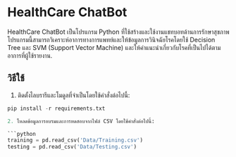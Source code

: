 # HealthCare ChatBot

HealthCare ChatBot เป็นโปรแกรม Python ที่ใช้สร้างและใช้งานแชทบอทด้านการรักษาสุขภาพ โปรแกรมนี้สามารถวิเคราะห์อาการทางการแพทย์และให้ข้อมูลการวินิจฉัยโรคโดยใช้ Decision Tree และ SVM (Support Vector Machine) และให้คำแนะนำเกี่ยวกับโรคที่เป็นไปได้ตามอาการที่ผู้ใช้รายงาน.

## วิธีใช้

1. ติดตั้งไลบรารีและโมดูลที่จำเป็นโดยใช้คำสั่งต่อไปนี้:
```python
pip install -r requirements.txt

2. โหลดข้อมูลการอบรมและการทดสอบจากไฟล์ CSV โดยใช้คำสั่งต่อไปนี้:

```python
training = pd.read_csv('Data/Training.csv')
testing = pd.read_csv('Data/Testing.csv')


